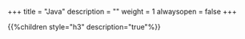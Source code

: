 +++
title = "Java"
description = ""
weight = 1
alwaysopen = false
+++

{{%children style="h3" description="true"%}}